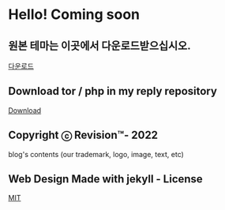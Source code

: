 # Hello! Coming soon

## 원본 테마는 이곳에서 다운로드받으십시오.
[다운로드](https://github.com/cdrrazan/prasad)

## Download tor / php in my reply repository 
[Download](https://github.com/RevisionSix/reply)

## Copyright ⓒ Revision™- 2022
blog's contents (our trademark, logo, image, text, etc)

## Web Design Made with jekyll - License
[MIT](MIT_LICENSE.txt)
